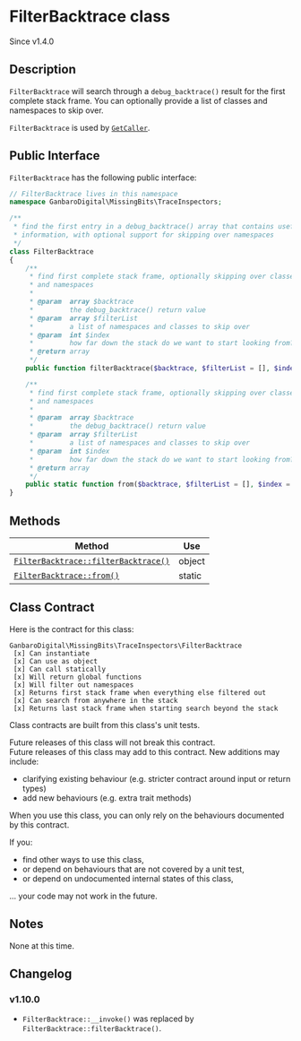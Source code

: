 # FilterBacktrace class

<div class="callout info">
Since v1.4.0
</div>

## Description

`FilterBacktrace` will search through a `debug_backtrace()` result for the first complete stack frame. You can optionally provide a list of classes and namespaces to skip over.

`FilterBacktrace` is used by [`GetCaller`](GetCaller.class.html).

## Public Interface

`FilterBacktrace` has the following public interface:

```php
// FilterBacktrace lives in this namespace
namespace GanbaroDigital\MissingBits\TraceInspectors;

/**
 * find the first entry in a debug_backtrace() array that contains useful
 * information, with optional support for skipping over namespaces
 */
class FilterBacktrace
{
    /**
     * find first complete stack frame, optionally skipping over classes
     * and namespaces
     *
     * @param  array $backtrace
     *         the debug_backtrace() return value
     * @param  array $filterList
     *         a list of namespaces and classes to skip over
     * @param  int $index
     *         how far down the stack do we want to start looking from?
     * @return array
     */
    public function filterBacktrace($backtrace, $filterList = [], $index = 1);

    /**
     * find first complete stack frame, optionally skipping over classes
     * and namespaces
     *
     * @param  array $backtrace
     *         the debug_backtrace() return value
     * @param  array $filterList
     *         a list of namespaces and classes to skip over
     * @param  int $index
     *         how far down the stack do we want to start looking from?
     * @return array
     */
    public static function from($backtrace, $filterList = [], $index = 1);
}
```

## Methods

Method | Use
-------|----
[`FilterBacktrace::filterBacktrace()`](FilterBacktrace.filterBacktrace.html) | object
[`FilterBacktrace::from()`](FilterBacktrace.from.html) | static

## Class Contract

Here is the contract for this class:

    GanbaroDigital\MissingBits\TraceInspectors\FilterBacktrace
     [x] Can instantiate
     [x] Can use as object
     [x] Can call statically
     [x] Will return global functions
     [x] Will filter out namespaces
     [x] Returns first stack frame when everything else filtered out
     [x] Can search from anywhere in the stack
     [x] Returns last stack frame when starting search beyond the stack

Class contracts are built from this class's unit tests.

<div class="callout success">
Future releases of this class will not break this contract.
</div>

<div class="callout info" markdown="1">
Future releases of this class may add to this contract. New additions may include:

* clarifying existing behaviour (e.g. stricter contract around input or return types)
* add new behaviours (e.g. extra trait methods)
</div>

<div class="callout warning" markdown="1">
When you use this class, you can only rely on the behaviours documented by this contract.

If you:

* find other ways to use this class,
* or depend on behaviours that are not covered by a unit test,
* or depend on undocumented internal states of this class,

... your code may not work in the future.
</div>

## Notes

None at this time.

## Changelog

### v1.10.0

* `FilterBacktrace::__invoke()` was replaced by `FilterBacktrace::filterBacktrace()`.
